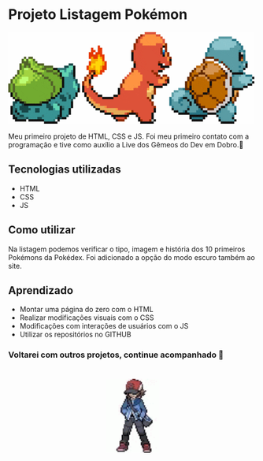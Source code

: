 # Projeto Listagem Pokémon

<img src="./src\imagens\pokemons-de-costas.gif" alt="gif pokémons de costas">

Meu primeiro projeto de HTML, CSS e JS. Foi meu primeiro contato com a programação e tive como auxílio a Live dos Gêmeos do Dev em Dobro.🚀

## Tecnologias utilizadas

- HTML
- CSS
- JS

## Como utilizar

Na listagem podemos verificar o tipo, imagem e história dos 10 primeiros Pokémons da Pokédex.
Foi adicionado a opção do modo escuro também ao site.

## Aprendizado

- Montar uma página do zero com o HTML
- Realizar modificações visuais com o CSS
- Modificações com interações de usuários com o JS
- Utilizar os repositórios no GITHUB

### Voltarei com outros projetos, continue acompanhado 🚀

<h1 align="center">
<img src="./src\imagens\pokemon-hilbert.gif" alt="Treinador Pokémon" height="150px"> 